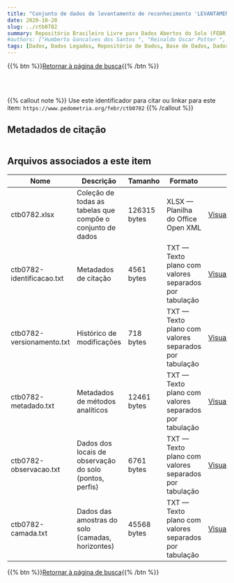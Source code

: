 ```yaml
---
title: "Conjunto de dados do levantamento de reconhecimento 'LEVANTAMENTO DE RECONHECIMENTO DOS SOLOS DE UMA ÁREA PRIORITÁRIA NA RODOVIA TRANSAMAZÔNICA ENTRE ALTAMIRA E ITAITUBA 1973 - Boletim técnico nº 34'"
date: 2020-10-28
slug: ../ctb0782
summary: Repositório Brasileiro Livre para Dados Abertos do Solo (FEBR) | A febre dos dados de solo no Brasil
#authors: ["Humberto Goncalves dos Santos ", "Reinaldo Oscar Potter ", "Luiz Gonzaga de Oliveira Carvalho ", "Roberto Chaves Ferreira ", "Francesco Palmieri ", "Manoel Faustino Neto ", "Raphael David dos Santos ", "Ernesto Maués Serra Freire ", "Ivo Katusi Morikawa ", "Leandro Vettori ", "Hélio Pierantoni ", "Washington de Oliveira Barreto ", "Maria Amelia Duriez ", "Ruth A. L. Johas ", "José Lopes de Paula ", "Joäo Luiz Rodrigues de Souza ", "Edna Lopes Carvalho ", "Waldemar Ferreira ", "Maria Aparecida B. Pereira ", "Hélio A. Vaz de Melo ", "Manoel da Silva Cardoso ", "Adahil Medeiros Leite&#10;José Mateus ", "Joaquim Braga Bastos ", "Franklin dos Santos Antunes ", "Luiz Rainho da Silva Cameiro ", "Loiva Lizia Antonello ", "Therezinha C. L. Bezerra ", "Sinésio F. Chagas."]
tags: [Dados, Dados Legados, Repositório de Dados, Base de Dados, Dados Abertos]
---
```


<style>
div.alert > div {
    font-size: 0.8rem;
}
</style>

{{% btn %}}<a href="/febr/buscar/">Retornar à página de busca</a>{{% /btn %}}

<br>
<br>

{{% callout note %}}
Use este identificador para citar ou linkar para este item: `https://www.pedometria.org/febr/ctb0782`
{{% /callout %}}

## Metadados de citação

<table>
<!-- Fonte: https://gist.github.com/jfreels/6814721 -->
<script src="https://d3js.org/d3.v3.min.js" charset="utf-8"></script>
<!-- <script type='text/javascript' src='/febr/buscar/script.js'></script> -->
<script type='text/javascript'>
  d3.tsv('ctb0782-identificacao.txt',function (data) {
    var columns = ['campo', 'valor']
    tabulate(data, columns)
  })
</script>
</table>

## Arquivos associados a este item

<table style="width:100%">
  <thead>
    <tr>
      <th>Nome</th>
      <th>Descrição</th>
      <th>Tamanho</th>
      <th>Formato</th>
      <th></th>
    </tr>
  </thead>
  <tbody>
    <tr>
      <td>ctb0782.xlsx</td>
      <td>Coleção de todas as tabelas que compõe o conjunto de dados</td>
      <td>126315 bytes</td>
      <td>XLSX — Planilha do Office Open XML</td>
      <td><a href="https://cloud.utfpr.edu.br/index.php/s/Df6dhfzYJ1DDeso/download?path=%2Fctb0782&files=ctb0782.xlsx" class="btn btn-primary btn-block" role="button">Visualizar/Abrir</a></td>
    </tr>
    <tr>
      <td>ctb0782-identificacao.txt</td>
      <td>Metadados de citação</td>
      <td>4561 bytes</td>
      <td>TXT — Texto plano com valores separados por tabulação</td>
      <td><a href="https://cloud.utfpr.edu.br/index.php/s/Df6dhfzYJ1DDeso/download?path=%2Fctb0782&files=ctb0782-identificacao.txt" class="btn btn-primary btn-block" role="button">Visualizar/Abrir</a></td>
    </tr>
    <tr>
      <td>ctb0782-versionamento.txt</td>
      <td>Histórico de modificações</td>
      <td>718 bytes</td>
      <td>TXT — Texto plano com valores separados por tabulação</td>
      <td><a href="https://cloud.utfpr.edu.br/index.php/s/Df6dhfzYJ1DDeso/download?path=%2Fctb0782&files=ctb0782-versionamento.txt" class="btn btn-primary btn-block" role="button">Visualizar/Abrir</a></td>
    </tr>
    <tr>
      <td>ctb0782-metadado.txt</td>
      <td>Metadados de métodos analíticos</td>
      <td>12461 bytes</td>
      <td>TXT — Texto plano com valores separados por tabulação</td>
      <td><a href="https://cloud.utfpr.edu.br/index.php/s/Df6dhfzYJ1DDeso/download?path=%2Fctb0782&files=ctb0782-metadado.txt" class="btn btn-primary btn-block" role="button">Visualizar/Abrir</a></td>
    </tr>
    <tr>
      <td>ctb0782-observacao.txt</td>
      <td>Dados dos locais de observação do solo (pontos, perfis)</td>
      <td>6761 bytes</td>
      <td>TXT — Texto plano com valores separados por tabulação</td>
      <td><a href="https://cloud.utfpr.edu.br/index.php/s/Df6dhfzYJ1DDeso/download?path=%2Fctb0782&files=ctb0782-observacao.txt" class="btn btn-primary btn-block" role="button">Visualizar/Abrir</a></td>
    </tr>
    <tr>
      <td>ctb0782-camada.txt</td>
      <td>Dados das amostras do solo (camadas, horizontes)</td>
      <td>45568 bytes</td>
      <td>TXT — Texto plano com valores separados por tabulação</td>
      <td><a href="https://cloud.utfpr.edu.br/index.php/s/Df6dhfzYJ1DDeso/download?path=%2Fctb0782&files=ctb0782-camada.txt" class="btn btn-primary btn-block" role="button">Visualizar/Abrir</a></td>
    </tr>
  </tbody>
</table>

{{% btn %}}<a href="/febr/buscar/">Retornar à página de busca</a>{{% /btn %}}
